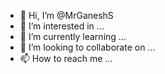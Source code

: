 - 👋 Hi, I’m @MrGaneshS
- 👀 I’m interested in ...
- 🌱 I’m currently learning ...
- 💞️ I’m looking to collaborate on ...
- 📫 How to reach me ...

<!---
MrGaneshS/MrGaneshS is a ✨ special ✨ repository because its `README.md` (this file) appears on your GitHub profile.
You can click the Preview link to take a look at your changes.
--->
